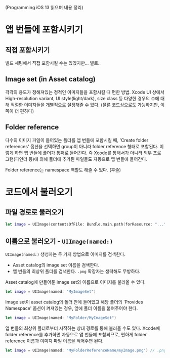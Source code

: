 (Programming iOS 13 읽으며 내용 정리)

# 앱 번들에 포함시키기

## 직접 포함시키기

빌드 세팅에서 직접 포함시킬 수는 있겠지만... 별로..

## Image set (in Asset catalog)

각각의 용도가 정해져있는 정적인 이미지들을 포함시킬 때 편한 방법. Xcode UI 상에서 High-resolution variant, UI style(light/dark), size class 등 다양한 경우의 수에 대해 적절한 이미지들을 개별적으로 설정해줄 수 있다. (물론 코드상으로도 가능하지만, 이 쪽이 더 편하다)

## Folder reference

다수의 이미지 파일이 들어있는 폴더를 앱 번들에 포함시킬 때, 'Create folder references' 옵션을 선택하면 group이 아니라 folder reference 형태로 포함된다. 이렇게 하면 앱 번들에 폴더가 통째로 들어간다. 즉 Xcode를 통해서가 아니라 외부 프로그램(파인더 등)에 의해 폴더에 추가된 파일들도 자동으로 앱 번들에 들어간다.

Folder reference는 namespace 역할도 해줄 수 있다. (후술)

# 코드에서 불러오기

## 파일 경로로 불러오기

```swift
let image = UIImage(contentsOfFile: Bundle.main.path(forResource: "...", ofType: "png")!)
```

## 이름으로 불러오기 - `UIImage(named:)`

`UIImage(named:)` 생성자는 두 가지 방법으로 이미지를 검색한다.

- Asset catalog의 image set 이름을 검색한다.
- 앱 번들의 최상위 폴더를 검색한다. `.png` 확장자는 생략해도 무방하다.

Asset catalog에 만들어둔 image set의 이름으로 이미지를 불러올 수 있다.

```swift
let image = UIImage(named: "MyImageSet")
```

Image set이 asset catalog의 폴더 안에 들어있고 해당 폴더의 'Provides Namespace' 옵션이 켜져있는 경우, 앞에 폴더 이름을 붙여주어야 한다.

```swift
let image = UIImage(named: "MyFolder/MyImageSet")
```

앱 번들의 최상위 폴더로부터 시작하는 상대 경로를 통해 불러올 수도 있다. Xcode에 folder reference를 추가하면 자동으로 앱 번들에 포함되므로, 편하게 folder reference 이름과 이미지 파일 이름을 적어주면 된다.

```swift
let image = UIImage(named: "MyFolderReferenceName/myImage.png") // .png를 생략해도 문제없이 불러온다.
```

